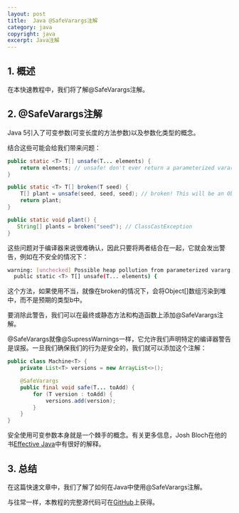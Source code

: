 ```yaml
---
layout: post
title:  Java @SafeVarargs注解
category: java
copyright: java
excerpt: Java注解
---
```


## 1. 概述

在本快速教程中，我们将了解@SafeVarargs注解。

## 2. @SafeVarargs注解

Java 5引入了可变参数(可变长度的方法参数)以及参数化类型的概念。

结合这些可能会给我们带来问题：

```java
public static <T> T[] unsafe(T... elements) {
    return elements; // unsafe! don't ever return a parameterized varargs array
}

public static <T> T[] broken(T seed) {
    T[] plant = unsafe(seed, seed, seed); // broken! This will be an Object[] no matter what T is
    return plant;
}

public static void plant() {
   String[] plants = broken("seed"); // ClassCastException
}
```

这些问题对于编译器来说很难确认，因此只要将两者结合在一起，它就会发出警告，例如在不安全的情况下：

```bash
warning: [unchecked] Possible heap pollution from parameterized vararg type T
  public static <T> T[] unsafe(T... elements) {
```

这个方法，如果使用不当，就像在broken的情况下，会将Object[]数组污染到堆中，而不是预期的类型b中。

要消除此警告，我们可以在最终或静态方法和构造函数上添加@SafeVarargs注解。

@SafeVarargs就像@SupressWarnings一样，它允许我们声明特定的编译器警告是误报。一旦我们确保我们的行为是安全的，我们就可以添加这个注解：

```java
public class Machine<T> {
    private List<T> versions = new ArrayList<>();

    @SafeVarargs
    public final void safe(T... toAdd) {
        for (T version : toAdd) {
            versions.add(version);
        }
    }
}
```

安全使用可变参数本身就是一个棘手的概念。有关更多信息，Josh Bloch在他的书[Effective Java]()中有很好的解释。

## 3. 总结

在这篇快速文章中，我们了解了如何在Java中使用@SafeVarargs注解。

与往常一样，本教程的完整源代码可在[GitHub](https://github.com/tuyucheng7/taketoday-tutorial4j/tree/master/java-core-modules/java-annotations)上获得。